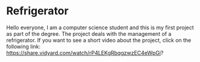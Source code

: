 # Refrigerator
Hello everyone, I am a computer science student and this is my first project as part of the degree. The project deals with the management of a refrigerator.
If you want to see a short video about the project, click on the following link: https://share.vidyard.com/watch/rP4LEKgRbqgzwzEC4eWpGi?
